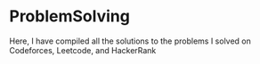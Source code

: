 # ProblemSolving
Here, I have compiled all the solutions to the problems I solved on Codeforces, Leetcode, and HackerRank
